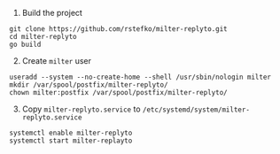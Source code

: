 1. Build the project

```
git clone https://github.com/rstefko/milter-replyto.git
cd milter-replyto
go build
```
2. Create `milter` user

```
useradd --system --no-create-home --shell /usr/sbin/nologin milter
mkdir /var/spool/postfix/milter-replyto/
chown milter:postfix /var/spool/postfix/milter-replyto/
```

3. Copy `milter-replyto.service` to `/etc/systemd/system/milter-replyto.service`

```
systemctl enable milter-replyto
systemctl start milter-replayto
```
